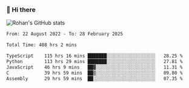 ### 👋 Hi there 

<!--
**rohznmdev/rohznmdev** is a ✨ _special_ ✨ repository because its `README.md` (this file) appears on your GitHub profile.

Here are some ideas to get you started:

- 🔭 I’m currently working on ...
- 🌱 I’m currently learning Ruby and Ruby on Rails
- 👯 I’m looking to collaborate on ...
- 🤔 I’m looking for help with ...
- 💬 Ask me about ...
- 📫 How to reach me: ...
- 😄 Pronouns: ...
- ⚡ Fun fact: ...
-->
![Rohan's GitHub stats](https://github-readme-stats.vercel.app/api?username=rohznmdev&theme=dark&show_icons=true)

<!--START_SECTION:waka-->

```txt
From: 22 August 2022 - To: 28 February 2025

Total Time: 408 hrs 2 mins

TypeScript    115 hrs 16 mins ███████░░░░░░░░░░░░░░░░░░   28.25 %
Python        113 hrs 29 mins ███████░░░░░░░░░░░░░░░░░░   27.81 %
JavaScript    46 hrs 9 mins   ██▓░░░░░░░░░░░░░░░░░░░░░░   11.31 %
C             39 hrs 59 mins  ██▒░░░░░░░░░░░░░░░░░░░░░░   09.80 %
Assembly      29 hrs 59 mins  ██░░░░░░░░░░░░░░░░░░░░░░░   07.35 %
```

<!--END_SECTION:waka-->
